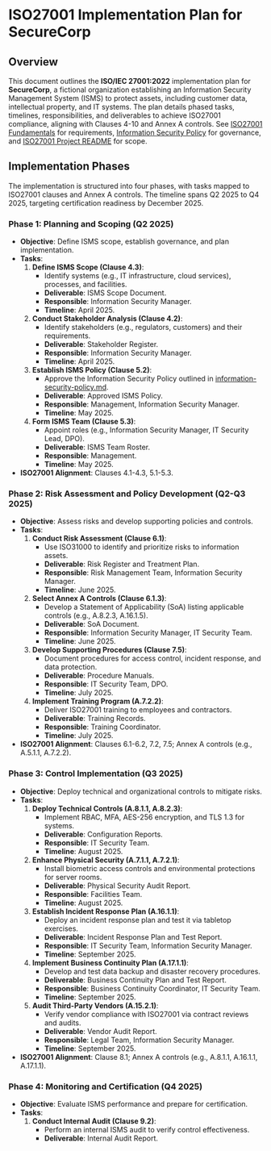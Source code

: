 # ISO27001 Implementation Plan for SecureCorp

## Overview
This document outlines the **ISO/IEC 27001:2022** implementation plan for **SecureCorp**, a fictional organization establishing an Information Security Management System (ISMS) to protect assets, including customer data, intellectual property, and IT systems. The plan details phased tasks, timelines, responsibilities, and deliverables to achieve ISO27001 compliance, aligning with Clauses 4-10 and Annex A controls. See [ISO27001 Fundamentals](../compliance/iso27001-fundamentals.md) for requirements, [Information Security Policy](../policies/information-security-policy.md) for governance, and [ISO27001 Project README](../readme.md) for scope.

## Implementation Phases
The implementation is structured into four phases, with tasks mapped to ISO27001 clauses and Annex A controls. The timeline spans Q2 2025 to Q4 2025, targeting certification readiness by December 2025.

### Phase 1: Planning and Scoping (Q2 2025)
- **Objective**: Define ISMS scope, establish governance, and plan implementation.
- **Tasks**:
  1. **Define ISMS Scope (Clause 4.3)**:
     - Identify systems (e.g., IT infrastructure, cloud services), processes, and facilities.
     - **Deliverable**: ISMS Scope Document.
     - **Responsible**: Information Security Manager.
     - **Timeline**: April 2025.
  2. **Conduct Stakeholder Analysis (Clause 4.2)**:
     - Identify stakeholders (e.g., regulators, customers) and their requirements.
     - **Deliverable**: Stakeholder Register.
     - **Responsible**: Information Security Manager.
     - **Timeline**: April 2025.
  3. **Establish ISMS Policy (Clause 5.2)**:
     - Approve the Information Security Policy outlined in [information-security-policy.md](../policies/information-security-policy.md).
     - **Deliverable**: Approved ISMS Policy.
     - **Responsible**: Management, Information Security Manager.
     - **Timeline**: May 2025.
  4. **Form ISMS Team (Clause 5.3)**:
     - Appoint roles (e.g., Information Security Manager, IT Security Lead, DPO).
     - **Deliverable**: ISMS Team Roster.
     - **Responsible**: Management.
     - **Timeline**: May 2025.
- **ISO27001 Alignment**: Clauses 4.1-4.3, 5.1-5.3.

### Phase 2: Risk Assessment and Policy Development (Q2-Q3 2025)
- **Objective**: Assess risks and develop supporting policies and controls.
- **Tasks**:
  1. **Conduct Risk Assessment (Clause 6.1)**:
     - Use ISO31000 to identify and prioritize risks to information assets.
     - **Deliverable**: Risk Register and Treatment Plan.
     - **Responsible**: Risk Management Team, Information Security Manager.
     - **Timeline**: June 2025.
  2. **Select Annex A Controls (Clause 6.1.3)**:
     - Develop a Statement of Applicability (SoA) listing applicable controls (e.g., A.8.2.3, A.16.1.5).
     - **Deliverable**: SoA Document.
     - **Responsible**: Information Security Manager, IT Security Team.
     - **Timeline**: June 2025.
  3. **Develop Supporting Procedures (Clause 7.5)**:
     - Document procedures for access control, incident response, and data protection.
     - **Deliverable**: Procedure Manuals.
     - **Responsible**: IT Security Team, DPO.
     - **Timeline**: July 2025.
  4. **Implement Training Program (A.7.2.2)**:
     - Deliver ISO27001 training to employees and contractors.
     - **Deliverable**: Training Records.
     - **Responsible**: Training Coordinator.
     - **Timeline**: July 2025.
- **ISO27001 Alignment**: Clauses 6.1-6.2, 7.2, 7.5; Annex A controls (e.g., A.5.1.1, A.7.2.2).

### Phase 3: Control Implementation (Q3 2025)
- **Objective**: Deploy technical and organizational controls to mitigate risks.
- **Tasks**:
  1. **Deploy Technical Controls (A.8.1.1, A.8.2.3)**:
     - Implement RBAC, MFA, AES-256 encryption, and TLS 1.3 for systems.
     - **Deliverable**: Configuration Reports.
     - **Responsible**: IT Security Team.
     - **Timeline**: August 2025.
  2. **Enhance Physical Security (A.7.1.1, A.7.2.1)**:
     - Install biometric access controls and environmental protections for server rooms.
     - **Deliverable**: Physical Security Audit Report.
     - **Responsible**: Facilities Team.
     - **Timeline**: August 2025.
  3. **Establish Incident Response Plan (A.16.1.1)**:
     - Deploy an incident response plan and test it via tabletop exercises.
     - **Deliverable**: Incident Response Plan and Test Report.
     - **Responsible**: IT Security Team, Information Security Manager.
     - **Timeline**: September 2025.
  4. **Implement Business Continuity Plan (A.17.1.1)**:
     - Develop and test data backup and disaster recovery procedures.
     - **Deliverable**: Business Continuity Plan and Test Report.
     - **Responsible**: Business Continuity Coordinator, IT Security Team.
     - **Timeline**: September 2025.
  5. **Audit Third-Party Vendors (A.15.2.1)**:
     - Verify vendor compliance with ISO27001 via contract reviews and audits.
     - **Deliverable**: Vendor Audit Report.
     - **Responsible**: Legal Team, Information Security Manager.
     - **Timeline**: September 2025.
- **ISO27001 Alignment**: Clause 8.1; Annex A controls (e.g., A.8.1.1, A.16.1.1, A.17.1.1).

### Phase 4: Monitoring and Certification (Q4 2025)
- **Objective**: Evaluate ISMS performance and prepare for certification.
- **Tasks**:
  1. **Conduct Internal Audit (Clause 9.2)**:
     - Perform an internal ISMS audit to verify control effectiveness.
     - **Deliverable**: Internal Audit Report.
